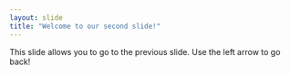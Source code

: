 ```yaml
---
layout: slide
title: "Welcome to our second slide!"
---
```

This slide allows you to go to the previous slide.
Use the left arrow to go back!
